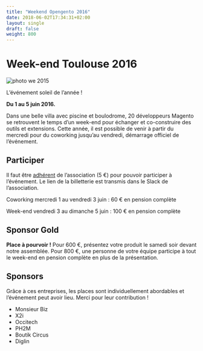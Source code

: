 ```yaml
---
title: "Weekend Opengento 2016"
date: 2018-06-02T17:34:31+02:00
layout: single
draft: false
weight: 800
---
```

# Week-end Toulouse 2016

![photo we 2015](https://raw.githubusercontent.com/opengento/site-opengento/master/static/img/photos/weekend-2016.jpg)

L’événement soleil de l’année !

**Du 1 au 5 juin 2016.**

Dans une belle villa avec piscine et boulodrome, 20 développeurs Magento se retrouvent le temps d’un week-end pour échanger et co-construire des outils et extensions.
Cette année, il est possible de venir à partir du mercredi pour du coworking jusqu’au vendredi, démarrage officiel de l’événement.

## Participer

Il faut être [adhérent](https://www.opengento.fr/association/) de l’association (5 €) pour pouvoir participer à l’événement. Le lien de la billetterie est transmis dans le Slack de l’association.

Coworking mercredi 1 au vendredi 3 juin : 60 € en pension complète

Week-end vendredi 3 au dimanche 5 juin : 100 € en pension complète

 

## Sponsor Gold

**Place à pourvoir !**
Pour 600 €, présentez votre produit le samedi soir devant notre assemblée.
Pour 800 €, une personne de votre équipe participe à tout le week-end en pension complète en plus de la présentation.

## Sponsors

Grâce à ces entreprises, les places sont individuellement abordables et l’événement peut avoir lieu. Merci pour leur contribution !

- Monsieur Biz
- X2i 
- Occitech 
- PH2M 
- Boutik Circus
- Diglin